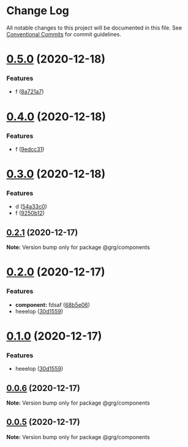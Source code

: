 # Change Log

All notable changes to this project will be documented in this file.
See [Conventional Commits](https://conventionalcommits.org) for commit guidelines.

# [0.5.0](https://github.com/swaysun/monorepo/compare/@grg/components@0.4.0...@grg/components@0.5.0) (2020-12-18)

### Features

- f ([8a721a7](https://github.com/swaysun/monorepo/commit/8a721a70ff60afe356d825b64db2520d040e6c03))

# [0.4.0](https://github.com/swaysun/monorepo/compare/@grg/components@0.3.0...@grg/components@0.4.0) (2020-12-18)

### Features

- f ([9edcc31](https://github.com/swaysun/monorepo/commit/9edcc31c90863ed46637ba7478f4b5da2a95bcdb))

# [0.3.0](https://github.com/swaysun/monorepo/compare/@grg/components@0.2.1...@grg/components@0.3.0) (2020-12-18)

### Features

- d ([54a33c0](https://github.com/swaysun/monorepo/commit/54a33c07bdaaed83477db2d90a45f3ba4fa790de))
- f ([9250b12](https://github.com/swaysun/monorepo/commit/9250b12556ff092d7dcee9ad27527f0f77d2ff82))

## [0.2.1](https://github.com/swaysun/monorepo/compare/@grg/components@0.2.0...@grg/components@0.2.1) (2020-12-17)

**Note:** Version bump only for package @grg/components

# [0.2.0](https://github.com/swaysun/monorepo/compare/@grg/components@0.0.4...@grg/components@0.2.0) (2020-12-17)

### Features

- **component:** fdsaf ([68b5e06](https://github.com/swaysun/monorepo/commit/68b5e06188d5d0b93c74abb5af7b05863b0fbc06))
- heeelop ([30d1559](https://github.com/swaysun/monorepo/commit/30d155992bd7e68deb05fb8e3e5329837b53280e))

# [0.1.0](https://github.com/swaysun/monorepo/compare/@grg/components@0.0.4...@grg/components@0.1.0) (2020-12-17)

### Features

- heeelop ([30d1559](https://github.com/swaysun/monorepo/commit/30d155992bd7e68deb05fb8e3e5329837b53280e))

## [0.0.6](https://github.com/swaysun/monorepo/compare/@grg/components@0.0.4...@grg/components@0.0.6) (2020-12-17)

**Note:** Version bump only for package @grg/components

## [0.0.5](https://github.com/swaysun/monorepo/compare/@grg/components@0.0.4...@grg/components@0.0.5) (2020-12-17)

**Note:** Version bump only for package @grg/components
